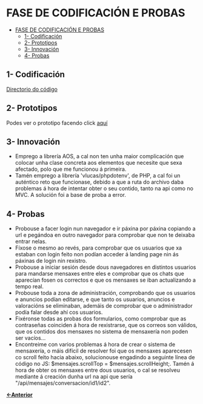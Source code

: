 # FASE DE CODIFICACIÓN E PROBAS

- [FASE DE CODIFICACIÓN E PROBAS](#fase-de-codificación-e-probas)
  - [1- Codificación](#1--codificación)
  - [2- Prototipos](#2--prototipos)
  - [3- Innovación](#3--innovación)
  - [4- Probas](#4--probas)

## 1- Codificación

[Directorio do código](../../codigo)

## 2- Prototipos

Podes ver o prototipo facendo click [aquí](https://www.figma.com/design/YkZ0R1c2W19m5aeZLIEK6e/ProHive?node-id=75-685)

## 3- Innovación

- Emprego a librería AOS, a cal non ten unha maior complicación que colocar unha clase concreta aos elementos que necesite que sexa afectado, polo que me funcionou á primeira.
- Tamén emprego a librería 'vlucas/phpdotenv', de PHP, a cal foi un auténtico reto que funcionase, debido a que a ruta do archivo daba problemas á hora de intentar obter o seu contido, tanto na api como no MVC. A solución foi a base de proba a error.

## 4- Probas

- Probouse a facer login nun navegador e ir páxina por páxina copiando a url e pegándoa en outro navegador para comprobar que non te deixaba entrar nelas.
- Fíxose o mesmo ao revés, para comprobar que os usuarios que xa estaban con login feito non podían acceder á landing page nin ás páxinas de login nin rexistro.
- Probouse a iniciar sesión desde dous navegadores en distintos usuarios para mandarse mensaxes entre eles e comprobar que os chats que aparecían fosen os correctos e que os mensaxes se iban actualizando a tempo real.
- Probouse toda a zona de administración, comprobando que os usuarios e anuncios podían editarse, e que tanto os usuarios, anuncios e valoracións se eliminaban, ademáis de comprobar que o administrador podía falar desde ahí cos usuarios.
- Fixéronse todas as probas dos formularios, como comprobar que as contraseñas coinciden á hora de rexistrarse, que os correos son válidos, que os contidos dos mensaxes no sistema de mensaxería non poden ser vacíos...
- Encontreime con varios problemas á hora de crear o sistema de mensaxería, o máis difícil de resolver foi que os mensaxes aparecesen co scroll feito hacia abaixo, solucionouse engadindo a seguinte línea de código no JS: $mensajes.scrollTop = $mensajes.scrollHeight;. Tamén á hora de obter os mensaxes entre dous usuarios, o cal se resolveu mediante á creación dunha url na api que sería "/api/mensajes/conversacion/id1/id2".

[**<-Anterior**](../../README.md)
